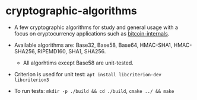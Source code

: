 # cryptographic-algorithms

* A few cryptographic algorithms for study and general usage with a focus on cryptocurrency applications such as [bitcoin-internals](https://github.com/alex-lt-kong/bitcoin-internals).

* Available algorithms are: Base32, Base58, Base64, HMAC-SHA1, HMAC-SHA256, RIPEMD160, SHA1, SHA256.
    * All algorhtims except Base58 are unit-tested.

* Criterion is used for unit test: `apt install libcriterion-dev libcriterion3`

* To run tests: `mkdir -p ./build && cd ./build`, `cmake ../ && make`

